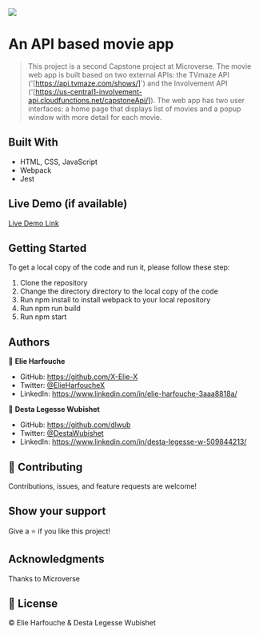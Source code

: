 ![](https://img.shields.io/badge/Microverse-blueviolet)

# An API based movie app

> This project is a second Capstone project at Microverse. The movie web app is built based on two external APIs: the TVmaze API ('[https://api.tvmaze.com/shows/]') and the Involvement API ('[https://us-central1-involvement-api.cloudfunctions.net/capstoneApi/]). The web app has two user interfaces: a home page that displays list of movies and a popup window with more detail for each movie.

## Built With

- HTML, CSS, JavaScript
- Webpack
- Jest

## Live Demo (if available)

[Live Demo Link]()

## Getting Started

To get a local copy of the code and run it, please follow these step:

1. Clone the repository
2. Change the directory directory to the local copy of the code
3. Run npm install to install webpack to your local repository
4. Run npm run build
5. Run npm start

## Authors

👤 **Elie Harfouche**

- GitHub: https://github.com/X-Elie-X
- Twitter: [@ElieHarfoucheX](https://twitter.com/ElieHarfoucheX)
- LinkedIn: https://www.linkedin.com/in/elie-harfouche-3aaa8818a/

👤 **Desta Legesse Wubishet**

- GitHub: https://github.com/dlwub
- Twitter: [@DestaWubishet](https://twitter.com/DestaWubishet)
- LinkedIn: https://www.linkedin.com/in/desta-legesse-w-509844213/

## 🤝 Contributing

Contributions, issues, and feature requests are welcome!

## Show your support

Give a ⭐️ if you like this project!

## Acknowledgments

Thanks to Microverse

## 📝 License

&copy; Elie Harfouche & Desta Legesse Wubishet
